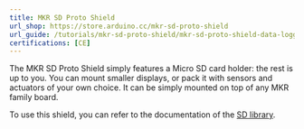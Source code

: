 ```yaml
---
title: MKR SD Proto Shield
url_shop: https://store.arduino.cc/mkr-sd-proto-shield
url_guide: /tutorials/mkr-sd-proto-shield/mkr-sd-proto-shield-data-logger
certifications: [CE]
---
```


The MKR SD Proto Shield simply features a Micro SD card holder: the rest is up to you. You can mount smaller displays, or pack it with sensors and actuators of your own choice. It can be simply mounted on top of any MKR family board.

To use this shield, you can refer to the documentation of the [SD library](https://www.arduino.cc/reference/en/libraries/sd/).